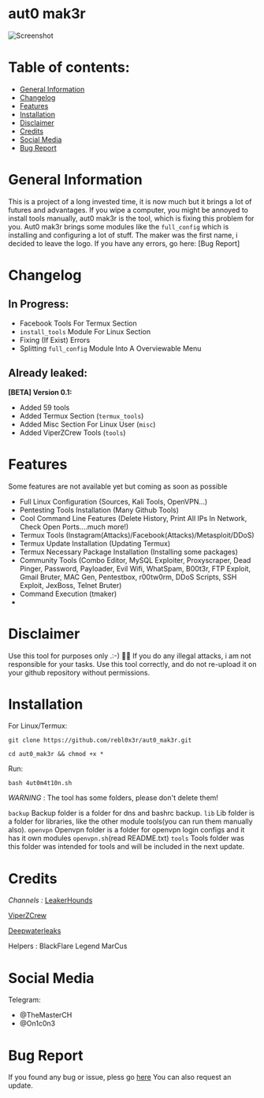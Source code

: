 # aut0 mak3r 

![Screenshot](index.jpg)

# Table of contents:
* [General Information](#general-info)
* [Changelog](#changelog)
* [Features](#features)
* [Installation](#installation)
* [Disclaimer](#disclaimer)
* [Credits](#credits)
* [Social Media](#social-media)
* [Bug Report](#bug-report)

# General Information
  
  This is a project of a long invested time, it is now much but it brings a lot of futures and advantages.
  If you wipe a computer, you might be annoyed to install tools manually, aut0 mak3r is the tool, which is fixing
  this problem for you. Aut0 mak3r brings some modules like the ```full_config``` which is installing and configuring 
  a lot of stuff. The maker was the first name, i decided to leave the logo. If you have any errors, go here: [Bug Report]
  

# Changelog


 ## In Progress:
 
  * Facebook Tools For Termux Section
  * ```install_tools``` Module For Linux Section
  * Fixing (If Exist) Errors
  * Splitting ```full_config``` Module Into A Overviewable Menu
 
 ## Already leaked:
  
  **[BETA] Version 0.1:**
  
  * Added 59 tools
  * Added Termux Section (```termux_tools```)
  * Added Misc Section For Linux User (```misc```)
  * Added ViperZCrew Tools (```tools```)

# Features

  Some features are not available yet but coming as soon as possible

  * Full Linux Configuration (Sources, Kali Tools, OpenVPN...)
  * Pentesting Tools Installation (Many Github Tools)
  * Cool Command Line Features (Delete History, Print All IPs In Network, Check Open Ports....much more!)
  * Termux Tools (Instagram(Attacks)/Facebook(Attacks)/Metasploit/DDoS)
  * Termux Update Installation (Updating Termux)
  * Termux Necessary Package Installation (Installing some packages)
  * Community Tools (Combo Editor, MySQL Exploiter, Proxyscraper, Dead Pinger, Password, Payloader, Evil Wifi, WhatSpam, B00t3r, FTP Exploit, Gmail Bruter, MAC Gen, Pentestbox, r00tw0rm, DDoS Scripts, SSH Exploit, JexBoss, Telnet Bruter)
  * Command Execution (tmaker)
  * 
  
# Disclaimer

  Use this tool for purposes only .:-) 🕵️‍♂️
  If you do any illegal attacks, i am not responsible for your tasks.
  Use this tool correctly, and do not re-upload it on your github repository without permissions.

# Installation

  For Linux/Termux:
  
  ```git clone https://github.com/rebl0x3r/aut0_mak3r.git```
  
  ```cd aut0_mak3r && chmod +x *```

  Run:
  
  ```bash 4ut0m4t10n.sh```
  
  *WARNING* : The tool has some folders, please don't delete them!
  
  ```backup```   Backup folder is a folder for dns and bashrc backup. 
  ```lib```      Lib folder is a folder for libraries, like the other module tools(you can run them manually also).
  ```openvpn```  Openvpn folder is a folder for openvpn login configs and it has it own modules ```openvpn.sh```(read README.txt)
  ```tools```    Tools folder was this folder was intended for tools and will be included in the next update.


# Credits

_Channels :_ 
[LeakerHounds](https://t.me/LeakerHounds)

[ViperZCrew](https://t.me/ViperZCrew)
         
[Deepwaterleaks](https://t.me/deepwaterleaks2)
               
Helpers  :
         BlackFlare
         Legend
         MarCus
                
                
                
                
# Social Media
Telegram:
* @TheMasterCH
* @On1c0n3


# Bug Report
  If you found any bug or issue, pless go [here](https://github.com/rebl0x3r/pr0xyscr4p3r/issues)
  You can also request an update.
